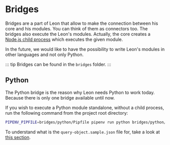 # Bridges

Bridges are a part of Leon that allow to make the connection between his core and his modules. You can think of them as connectors too. The bridges also execute the Leon's modules.
Actually, the core creates a [Node.js child process](https://nodejs.org/api/child_process.html) which executes the given module.

In the future, we would like to have the possibility to write Leon's modules in other languages and not only Python.

::: tip
Bridges can be found in the `bridges` folder.
:::

## Python

The Python bridge is the reason why Leon needs Python to work today. Because there is only one bridge available until now.

If you wish to execute a Python module standalone, without a child process, run the following command from the project root directory:
```bash
PIPENV_PIPFILE=bridges/python/Pipfile pipenv run python bridges/python/main.py server/src/query-object.sample.json
```

To understand what is the `query-object.sample.json` file for, take a look at [this section](packages-modules.html#query-object-entities).
